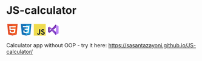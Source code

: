 # JS-calculator

![HTML](tech/html.png) ![CSS](tech/css.png) ![Javascript](tech/javascript.png) ![VSCode](tech/vscode.png)

Calculator app without OOP - try it here: https://sasantazayoni.github.io/JS-calculator/
